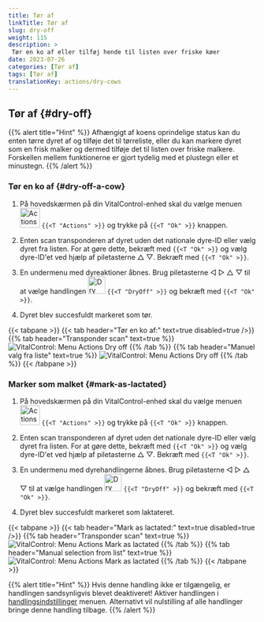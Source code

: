 ```yaml
---
title: Tør af
linkTitle: Tør af
slug: dry-off
weight: 115
description: >
 Tør en ko af eller tilføj hende til listen over friske køer
date: 2023-07-26
categories: [Tør af]
tags: [Tør af]
translationKey: actions/dry-cows
---
```


## Tør af {#dry-off}

{{% alert title="Hint" %}}
Afhængigt af koens oprindelige status kan du enten tørre dyret af og tilføje det til tørreliste, eller du kan markere dyret som en frisk malker og dermed tilføje det til listen over friske malkere. Forskellen mellem funktionerne er gjort tydelig med et plustegn eller et minustegn.
{{% /alert %}}

### Tør en ko af {#dry-off-a-cow}

1. På hovedskærmen på din VitalControl-enhed skal du vælge menuen &nbsp;<img src="/icons/actions.svg" width="40" align="bottom" alt="Actions" /> `{{<T "Actions" >}}` og trykke på `{{<T "Ok" >}}` knappen.

2. Enten scan transponderen af dyret uden det nationale dyre-ID eller vælg dyret fra listen. For at gøre dette, bekræft med `{{<T "Ok" >}}` og vælg dyre-ID'et ved hjælp af piletasterne △ ▽. Bekræft med `{{<T "Ok" >}}`.

3. En undermenu med dyreaktioner åbnes. Brug piletasterne ◁ ▷ △ ▽ til at vælge handlingen <img src="/icons/actions/dryoff-plus.svg" width="35" align="bottom" alt="Dry off" /> `{{<T "DryOff" >}}` og bekræft med `{{<T "Ok" >}}`.

4. Dyret blev succesfuldt markeret som tør.

{{< tabpane >}}
{{< tab header="Tør en ko af:" text=true disabled=true />}}
{{% tab header="Transponder scan" text=true %}}
![VitalControl: Menu Actions Dry off](../images/dryoff-scan.png "Tør en ko af")
{{% /tab %}}
{{% tab header="Manuel valg fra liste" text=true %}}
![VitalControl: Menu Actions Dry off](../images/dryoff.png "Tør en ko af")
{{% /tab %}}
{{< /tabpane >}}

### Marker som malket {#mark-as-lactated}

1. På hovedskærmen på din VitalControl-enhed skal du vælge menuen &nbsp;<img src="/icons/actions.svg" width="40" align="bottom" alt="Actions" /> `{{<T "Actions" >}}` og trykke på `{{<T "Ok" >}}` knappen.

2. Enten scan transponderen af dyret uden det nationale dyre-ID eller vælg dyret fra listen. For at gøre dette, bekræft med `{{<T "Ok" >}}` og vælg dyre-ID'et ved hjælp af piletasterne △ ▽. Bekræft med `{{<T "Ok" >}}`.

3. En undermenu med dyrehandlingerne åbnes. Brug piletasterne ◁ ▷ △ ▽ til at vælge handlingen <img src="/icons/actions/dryoff-minus.svg" width="35" align="bottom" alt="Dry off" /> `{{<T "DryOff" >}}` og bekræft med `{{<T "Ok" >}}`.

4. Dyret blev succesfuldt markeret som laktateret.

{{< tabpane >}}
{{< tab header="Mark as lactated:" text=true disabled=true />}}
{{% tab header="Transponder scan" text=true %}}
![VitalControl: Menu Actions Mark as lactated](../images/lactated-scan.png "Mark as lactated")
{{% /tab %}}
{{% tab header="Manual selection from list" text=true %}}
![VitalControl: Menu Actions Mark as lactated](../images/lactated.png "Mark as lactated")
{{% /tab %}}
{{< /tabpane >}}

{{% alert title="Hint" %}}
Hvis denne handling ikke er tilgængelig, er handlingen sandsynligvis blevet deaktiveret! Aktiver handlingen i [handlingsindstillinger](../setting) menuen. Alternativt vil nulstilling af alle handlinger bringe denne handling tilbage.
{{% /alert %}}
